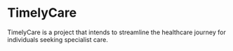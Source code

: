 # TimelyCare
TimelyCare is a project that intends to streamline the healthcare journey for individuals seeking specialist care.
